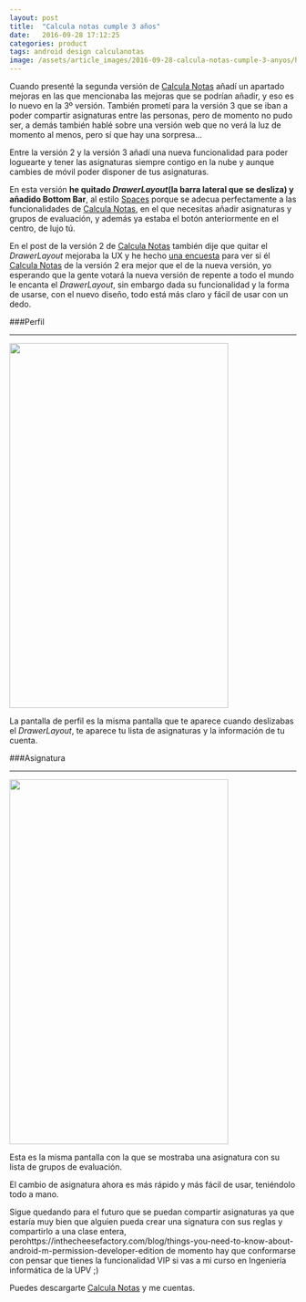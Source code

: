 ```yaml
---
layout: post
title:  "Calcula notas cumple 3 años"
date:   2016-09-28 17:12:25
categories: product
tags: android design calculanotas
image: /assets/article_images/2016-09-28-calcula-notas-cumple-3-anyos/header.jpg
---
```


Cuando presenté la segunda versión de [Calcula Notas][1] añadí un apartado mejoras en las que mencionaba las mejoras que se podrían añadir, y eso es lo nuevo en la 3º versión. También prometí para la versión 3 que se iban a poder compartir asignaturas entre las personas, pero de momento no pudo ser, a demás también hablé sobre una versión web que no verá la luz de momento al menos, pero sí que hay una sorpresa...

Entre la versión 2 y la versión 3 añadí una nueva funcionalidad para poder loguearte y tener las asignaturas siempre contigo en la nube y aunque cambies de móvil poder disponer de tus asignaturas.

En esta versión **he quitado *DrawerLayout*(la barra lateral que se desliza) y añadido Bottom Bar**, al estilo [Spaces][2] porque se adecua perfectamente a las funcionalidades de [Calcula Notas][1], en el que necesitas añadir asignaturas y grupos de evaluación, y además ya estaba el botón anteriormente en el centro, de lujo tú.

En el post de la versión 2 de [Calcula Notas][1] también dije que quitar el *DrawerLayout* mejoraba la UX y he hecho [una encuesta][3] para ver si él [Calcula Notas][1] de la versión 2 era mejor que el de la nueva versión, yo esperando que la gente votará la nueva versión de repente a todo el mundo le encanta el *DrawerLayout*, sin embargo dada su funcionalidad y la forma de usarse, con el nuevo diseño, todo está más claro y fácil de usar con un dedo.

###Perfil
* * *
<img src="/assets/article_images/2016-09-28-calcula-notas-cumple-3-anyos/profile.png" width="384" height="640">

La pantalla de perfil es la misma pantalla que te aparece cuando deslizabas el *DrawerLayout*, te aparece tu lista de asignaturas y la información de tu cuenta.

###Asignatura
* * *
<img src="/assets/article_images/2016-09-28-calcula-notas-cumple-3-anyos/subject.png" width="384" height="640">

Esta es la misma pantalla con la que se mostraba una asignatura con su lista de grupos de evaluación.

El cambio de asignatura ahora es más rápido y más fácil de usar, teniéndolo todo a mano.

Sigue quedando para el futuro que se puedan compartir asignaturas ya que estaría muy bien que alguien pueda crear una signatura con sus reglas y compartirlo a una clase entera, perohttps://inthecheesefactory.com/blog/things-you-need-to-know-about-android-m-permission-developer-edition de momento hay que conformarse con pensar que tienes la funcionalidad VIP si vas a mi curso en Ingeniería informática de la UPV ;)

Puedes descargarte [Calcula Notas][1] y me cuentas.

[1]: http://tonilopezmr.com/calculanotas
[2]: https://play.google.com/store/apps/details?id=com.google.android.apps.social.spaces&referrer=utm_source%3Dlandingpage
[3]: https://plus.google.com/+antoniolopezmarin/posts/5vDGjb7f6Pw
